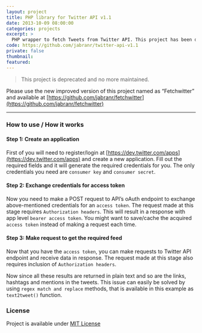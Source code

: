 ```yaml
---
layout: project
title: PHP library for Twitter API v1.1
date: 2013-10-09 08:00:00
categories: projects
excerpt: >
  PHP wrapper to fetch Tweets from Twitter API. This project has been deprecated and no longer maintained.
code: https://github.com/jabranr/twitter-api-v1.1
private: false
thumbnail:
featured:
---
```


> This project is deprecated and no more maintained.

Please use the new improved version of this project named as “Fetchwitter” and available at [https://github.com/jabranr/fetchwitter](https://github.com/jabranr/fetchwitter)

---

### How to use / How it works

#### Step 1: Create an application

First of you will need to register/login at [https://dev.twitter.com/apps](https://dev.twitter.com/apps) and create a new application. Fill out the required fields and it will generate the required credentials for you. The only credentials you need are `consumer key` and `consumer secret`.

#### Step 2: Exchange credentials for access token

Now you need to make a POST request to API’s oAuth endpoint to exchange above-mentioned credentials for an `access token`. The request made at this stage requires `Authorization headers`. This will result in a response with app level `bearer access token`. You might want to save/cache the acquired `access token` instead of making a request each time.

#### Step 3: Make request to get the required feed

Now that you have the `access token`, you can make requests to Twitter API endpoint and receive data in response. The request made at this stage also requires inclusion of `Authorization headers`.

Now since all these results are returned in plain text and so are the links, hashtags and mentions in the tweets. This issue can easily be solved by using `regex match and replace` methods, that is available in this example as `text2tweet()` function.

### License

Project is available under [MIT License](http://opensource.org/licenses/MIT)

